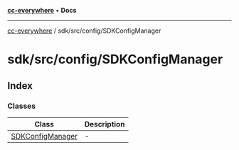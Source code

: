 [**cc-everywhere**](../../../../index.md) • **Docs**

***

[cc-everywhere](../../../../index.md) / sdk/src/config/SDKConfigManager

# sdk/src/config/SDKConfigManager

## Index

### Classes

| Class | Description |
| ------ | ------ |
| [SDKConfigManager](classes/SDKConfigManager.md) | - |
